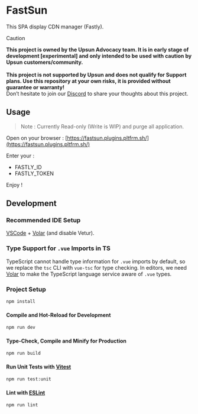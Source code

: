 # FastSun

This SPA display CDN manager (Fastly).

> [!CAUTION]
> **This project is owned by the Upsun Advocacy team. It is in early stage of development [experimental] and only intended to be used with caution by Upsun customers/community.   <br /><br />This project is not supported by Upsun and does not qualify for Support plans. Use this repository at your own risks, it is provided without guarantee or warranty!**  
> Don’t hesitate to join our [Discord](https://discord.com/invite/platformsh) to share your thoughts about this project.

## Usage

> Note : Currently Read-only (Write is WIP) and purge all application.

Open on your browser : [https://fastsun.plugins.pltfrm.sh/](https://fastsun.plugins.pltfrm.sh/)

Enter your :
- FASTLY_ID
- FASTLY_TOKEN

Enjoy !

## Development

### Recommended IDE Setup

[VSCode](https://code.visualstudio.com/) + [Volar](https://marketplace.visualstudio.com/items?itemName=Vue.volar) (and disable Vetur).

### Type Support for `.vue` Imports in TS

TypeScript cannot handle type information for `.vue` imports by default, so we replace the `tsc` CLI with `vue-tsc` for type checking. In editors, we need [Volar](https://marketplace.visualstudio.com/items?itemName=Vue.volar) to make the TypeScript language service aware of `.vue` types.


### Project Setup

```sh
npm install
```

#### Compile and Hot-Reload for Development

```sh
npm run dev
```

#### Type-Check, Compile and Minify for Production

```sh
npm run build
```

#### Run Unit Tests with [Vitest](https://vitest.dev/)

```sh
npm run test:unit
```

#### Lint with [ESLint](https://eslint.org/)

```sh
npm run lint
```
